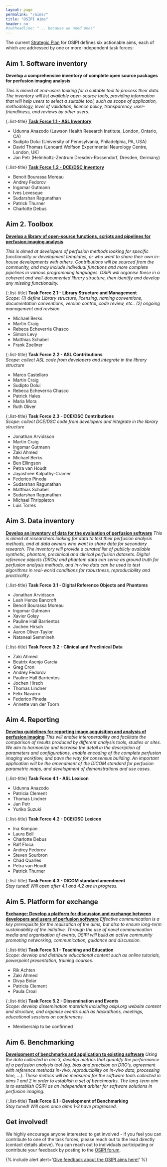 ```yaml
---
layout: page
permalink: "/aims/"
title: "OSIPI Aims"
header: no
#subheadline: "... because we need one!"
---
```


The current [Strategic Plan](https://drive.google.com/file/d/14XZYB59W2rn5NIMBKEwdzht23WLa3zzN/view) for OSIPI defines six actionable aims, each of which are addressed by one or more independent task forces:


**Aim 1. Software inventory**
-----------------------------

**Develop a comprehensive inventory of complete open source packages for perfusion imaging analysis** 

*This is aimed at end-users looking for a suitable tool to process their data. The inventory will list available open-source tools, providing information that will help users to select a suitable tool, such as scope of application, methodology, level of validation, licence policy, transparency, user-friendliness, and reviews by other users.*

   {:.list-title}
   [**Task Force 1.1 - ASL Inventory**](/task-force-1-1/)

   - Udunna Anazodo (Lawson Health Research Institute, London, Ontario, CA)
   - Sudipto Dolui (University of Pennsylvania, Philadelphia, PA, USA)
   - David Thomas (Lenoard Wolfson Experimental Neurology Centre, London, UK)
   - Jan Petr (Helmholtz-Zentrum Dresden-Rossendorf, Dresden, Germany)

   {:.list-title}
   [**Task Force 1.2 - DCE/DSC Inventory**](/task-force-1-2/)

   - Benoit Bourassa Moreau
   - Andrey Fedorov
   - Ingomar Gutmann
   - Ives Levesque
   - Sudarshan Ragunathan
   - Patrick Thurner
   - Charlotte Debus
   

**Aim 2. Toolbox**
------------------

[**Develop a library of open-source functions, scripts and pipelines for perfusion imaging analysis**](/aims/toolbox/)

*This is aimed at developers of perfusion methods looking for specific functionality or development templates, or who want to share their own in-house developments with others. Contributions will be sourced from the community, and may include individual functions and more complete pipelines in various programming languages. OSIPI will organise these in a coherent and well-documented library structure, then identify and develop any missing functionality.*

   {:.list-title}
   **Task Force 2.1 - Library Structure and Management**  
   *Scope: (1) define Library structure, licensing, naming conventions, documentation conventions, version control, code review, etc.. (2) ongoing management and revision*

   - Michael Berks
   - Martin Craig
   - Rebeca Echeverria Chasco
   - Simon Levy
   - Matthias Schabel
   - Frank Zoellner

   {:.list-title}
   **Task Force 2.2 - ASL Contributions**  
   *Scope: collect ASL code from developers and integrate in the library structure*

   - Marco Castellaro
   - Martin Craig
   - Sudipto Dolui
   - Rebeca Echeverria Chasco
   - Patrick Hales
   - Maria Mora
   - Ruth Oliver

   {:.list-title}
   **Task Force 2.3 - DCE/DSC Contributions**  
   *Scope: collect DCE/DSC code from developers and integrate in the library structure*

   - Jonathan Arvidsson
   - Martin Craig
   - Ingomar Gutmann
   - Zaki Ahmed
   - Michael Berks
   - Ben Ellingson
   - Petra van Houdt
   - Jayashree Kalpathy-Cramer
   - Federico Pineda
   - Sudarshan Ragunathan
   - Matthias Schabel
   - Sudarshan Ragunathan
   - Michael Thrippleton
   - Luis Torres

**Aim 3. Data inventory**
-------------------------

[**Develop an inventory of data for the evaluation of perfusion software**](/aims/data-inventory/) 
*This is aimed at researchers looking for data to test their perfusion analysis methods, and at data owners who want to share data for secondary research. The inventory will provide a curated list of publicly available synthetic, phantom, preclinical and clinical perfusion datasets. Digital reference objects (DROs) and phantom data can serve as ground truth for perfusion analysis methods, and in-vivo data can be used to test algorithms in real-world conditions for robustness, reproducibility and practicality.* 

   {:.list-title}
   **Task Force 3.1 - Digital Reference Objects and Phantoms**

   - Jonathan Arvidsson
   - Leah Henze Bancroft
   - Benoit Bourassa Moreau
   - Ingomar Gutmann
   - Xavier Golay
   - Pauline Hall Barrientos
   - Jochen Hirsch
   - Aaron Oliver-Taylor
   - Nataneal Semmineh

   {:.list-title}
   **Task Force 3.2 - Clinical and Preclinical Data**

   - Zaki Ahmed
   - Beatrix Asenjo Garcia
   - Greg Cron
   - Andrey Fedorov
   - Pauline Hall Barrientos
   - Jochen Hirsch
   - Thomas Lindner
   - Felix Navarro
   - Federico Pineda
   - Annette van der Toorn
 

**Aim 4. Reporting**
--------------------

[**Develop guidelines for reporting image acquisition and analysis of perfusion imaging**](/aims/reporting-guidelines/) 
*This will enable interoperability and facilitate the comparison of results produced by different analysis tools, studies or sites. We aim to harmonize and increase the detail in the description of parameters and configurations, enable encoding of the complete perfusion imaging workflow, and pave the way for consensus building. An important application will be the amendment of the DICOM standard for perfusion parametric maps, and development of demonstrations and use cases.* 

   {:.list-title}
   **Task Force 4.1 - ASL Lexicon**

   - Udunna Anazodo
   - Patricia Clement
   - Thomas Lindner
   - Jan Petr
   - Yuriko Suzuki

   {:.list-title}
   **Task Force 4.2 - DCE/DSC Lexicon**

   - Ina Kompan
   - Laura Bell
   - Charlotte Debus
   - Ralf Floca
   - Andrey Fedorov
   - Steven Sourbron
   - Chad Quarles
   - Petra van Houdt
   - Patrick Thurner
   
   {:.list-title}
   **Task Force 4.3 - DICOM standard amendment**  
   *Stay tuned! Will open after 4.1 and 4.2 are in progress.*


**Aim 5. Platform for exchange**
--------------------------------

[**Exchange: Develop a platform for discussion and exchange between developers and users of perfusion software**](/aims/exchange/) 
*Effective communication is a key prerequisite for the realisation of the aims, but also to ensure long-term sustainability of the initiative. Through the use of novel communication media and organisation of events, OSIPI will build an active community promoting networking, communication, guidance and discussion.*

   {:.list-title}
   **Task Force 5.1 - Teaching and Education**  
   *Scope: develop and distribute educational content such as online tutorials, powerpoint presentation, training courses.*

   - Rik Achten
   - Zaki Ahmed
   - Divya Bolar
   - Patricia Clement
   - Paula Croal

   {:.list-title}
   **Task Force 5.2 - Dissemination and Events**  
   *Scope: develop dissemination materials including osipi.org website content and structure, and organise events such as hackathons, meetings, educational sessions on conferences.*

   - Membership to be confirmed


**Aim 6. Benchmarking**
-----------------------

[**Development of benchmarks and application to existing software**](/aims/benchmarking/)
*Using the data collected in aim 3, develop metrics that quantify the performance of a perfusion analysis tool (eg. bias and precision on DRO’s, agreement with reference methods in-vivo, reproducibility on in-vivo data, processing time, …). These metrics will be measured for the software tools collected in aims 1 and 2 in order to establish a set of benchmarks. The long-term aim is to establish OSIPI as an independent arbiter for software solutions in perfusion imaging.*

   {:.list-title}
   **Task Force 6.1 - Development of Benchmarking**  
   *Stay tuned! Will open once aims 1-3 have progressed.*

**Get involved!**
-----------------

We highly encourage anyone interested to get involved - if you feel you can contribute to one of the task forces, please reach out to the lead directly (contact details above). You can reach out to individuals participating or contribute your feedback by posting to the [OSIPI forum](https://groups.google.com/forum/#!forum/open-source-initiative-for-perfusion-imaging).

{% include alert alert='<a href="https://docs.google.com/document/d/10OhbXTRGPuToYLy-cFof9TreX0DS_yhs_8wJeIw5SIU/edit">Give feedback about the OSIPI aims here!</a>' %}
